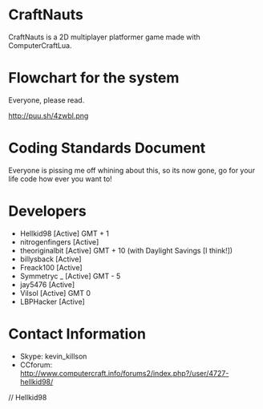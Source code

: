 CraftNauts
==========

CraftNauts is a 2D multiplayer platformer game made with ComputerCraftLua.

Flowchart for the system
========================
Everyone, please read.

http://puu.sh/4zwbl.png

Coding Standards Document
=========================
Everyone is pissing me off whining about this, so its now gone, go for your life code how ever you want to!

Developers
========================
- Hellkid98       [Active] GMT + 1
- nitrogenfingers [Active]
- theoriginalbit  [Active] GMT + 10 (with Daylight Savings [I think!])
- billysback      [Active]
- Freack100       [Active]
- Symmetryc _     [Active] GMT - 5
- jay5476         [Active]
- Vilsol          [Active] GMT 0
- LBPHacker       [Active]

Contact Information
=========================
- Skype: kevin_killson
- CCforum: http://www.computercraft.info/forums2/index.php?/user/4727-hellkid98/

// Hellkid98
